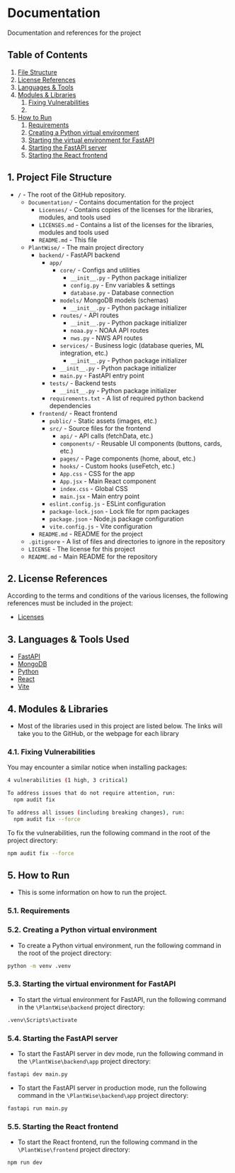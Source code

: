 # Documentation
Documentation and references for the project

## Table of Contents
1. [File Structure](#1-project-file-structure)
2. [License References](#2-license-references)
3. [Languages & Tools](#3-languages--tools-used)
4. [Modules & Libraries](#4-modules--libraries)
    1. [Fixing Vulnerabilities](#41-fixing-vulnerabilities)
    2. 
5. [How to Run](#5-how-to-run)
    1. [Requirements](#51-requirements)
    2. [Creating a Python virtual environment](#52-creating-a-python-virtual-environment)
    3. [Starting the virtual environment for FastAPI](#53-starting-the-virtual-environment-for-fastapi)
    4. [Starting the FastAPI server](#54-starting-the-fastapi-server)
    5. [Starting the React frontend](#55-starting-the-react-frontend)


## 1. Project File Structure
- `/` - The root of the GitHub repository.
  - `Documentation/` - Contains documentation for the project
    - `Licenses/` - Contains copies of the licenses for the libraries, modules, and tools used
    - `LICENSES.md` - Contains a list of the licenses for the libraries, modules and tools used
    - `README.md` - This file
  - `PlantWise/` - The main project directory
    - `backend/` - FastAPI backend
      - `app/`
        - `core/` - Configs and utilities
          - `__init__.py` - Python package initializer
          - `config.py` - Env variables & settings
          - `database.py` - Database connection
        - `models/` MongoDB models (schemas)
          - `__init__.py` - Python package initializer
        - `routes/` - API routes
          - `__init__.py` - Python package initializer
          - `noaa.py` - NOAA API routes
          - `nws.py` - NWS API routes
        - `services/` - Business logic (database queries, ML integration, etc.)
          - `__init__.py` - Python package initializer
        - `__init__.py` - Python package initializer
        - `main.py` - FastAPI entry point
      - `tests/` - Backend tests
        - `__init__.py` - Python package initializer
      - `requirements.txt` - A list of required python backend dependencies
    - `frontend/` - React frontend
      - `public/` - Static assets (images, etc.)
      - `src/` - Source files for the frontend
        - `api/` - API calls (fetchData, etc.)
          <!-- - `__init__.js` - Service initializer -->
        - `components/` - Reusable UI components (buttons, cards, etc.)
          <!-- - `__init__.js` - Component initializer -->
        - `pages/` - Page components (home, about, etc.)
          <!-- - `__init__.js` - Page initializer -->
        - `hooks/` - Custom hooks (useFetch, etc.)
          <!-- - `__init__.js` - Hook initializer -->
        - `App.css` - CSS for the app
        - `App.jsx` - Main React component
        - `index.css` - Global CSS
        - `main.jsx` - Main entry point
      - `eslint.config.js` - ESLint configuration
      - `package-lock.json` - Lock file for npm packages
      - `package.json` - Node.js package configuration
      - `vite.config.js` - Vite configuration
    - `README.md` - README for the project
  - `.gitignore` - A list of files and directories to ignore in the repository
  - `LICENSE` - The license for this project
  - `README.md` - Main README for the repository


## 2. License References
According to the terms and conditions of the various licenses, the following references must be included in the project:
- [Licenses](LICENSES.md)


## 3. Languages & Tools Used
- [FastAPI](https://fastapi.tiangolo.com/)
- [MongoDB](https://www.mongodb.com/)
- [Python](https://www.python.org/)
- [React](https://react.dev/)
- [Vite](https://vite.dev/)


## 4. Modules & Libraries
- Most of the libraries used in this project are listed below. The links will take you to the GitHub, or the webpage for each library

### 4.1. Fixing Vulnerabilities
You may encounter a similar notice when installing packages:
```bash
4 vulnerabilities (1 high, 3 critical)

To address issues that do not require attention, run:
  npm audit fix

To address all issues (including breaking changes), run:
  npm audit fix --force
```
To fix the vulnerabilities, run the following command in the root of the project directory:
```bash
npm audit fix --force
```


## 5. How to Run
- This is some information on how to run the project.

### 5.1. Requirements


### 5.2. Creating a Python virtual environment
- To create a Python virtual environment, run the following command in the root of the project directory:
```bash
python -m venv .venv
```

### 5.3. Starting the virtual environment for FastAPI
- To start the virtual environment for FastAPI, run the following command in the `\PlantWise\backend` project directory:
```bash
.venv\Scripts\activate
```

### 5.4. Starting the FastAPI server
- To start the FastAPI server in dev mode, run the following command in the `\PlantWise\backend\app` project directory:
```bash
fastapi dev main.py
```

- To start the FastAPI server in production mode, run the following command in the `\PlantWise\backend\app` project directory:
```bash
fastapi run main.py
```

### 5.5. Starting the React frontend
- To start the React frontend, run the following command in the `\PlantWise\frontend` project directory:
```bash
npm run dev
```